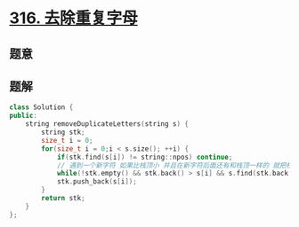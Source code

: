 #  [316. 去除重复字母](https://leetcode-cn.com/problems/remove-duplicate-letters/)

## 题意



## 题解



```c++
class Solution {
public:
    string removeDuplicateLetters(string s) {
        string stk;
        size_t i = 0;
        for(size_t i = 0;i < s.size(); ++i) {
            if(stk.find(s[i]) != string::npos) continue;
            // 遇到一个新字符 如果比栈顶小 并且在新字符后面还有和栈顶一样的 就把栈顶的字符抛弃了
            while(!stk.empty() && stk.back() > s[i] && s.find(stk.back(), i) != string::npos) stk.pop_back();
            stk.push_back(s[i]);
        }
        return stk;
    }
};
```



```python3

```

